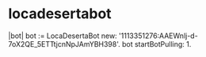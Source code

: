 # locadesertabot

|bot|
bot := LocaDesertaBot  new: '1113351276:AAEWnlj-d-7oX2QE_5ETTtjcnNpJAmYBH398'.
bot startBotPulling: 1.

